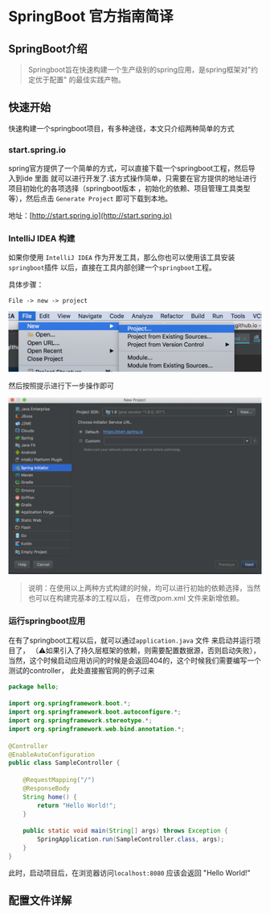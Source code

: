 # SpringBoot 官方指南简译

## SpringBoot介绍

> Springboot旨在快速构建一个生产级别的spring应用，是spring框架对"约定优于配置"
的最佳实践产物。

## 快速开始

快速构建一个springboot项目，有多种途径，本文只介绍两种简单的方式

### start.spring.io

spring官方提供了一个简单的方式，可以直接下载一个springboot工程，然后导入到ide 里面
就可以进行开发了.该方式操作简单，只需要在官方提供的地址进行项目初始化的各项选择（springboot版本
，初始化的依赖、项目管理工具类型等），然后点击 `Generate Project` 即可下载到本地。

地址：[http://start.spring.io](http://start.spring.io)

### IntelliJ IDEA 构建

如果你使用 `IntelliJ IDEA` 作为开发工具，那么你也可以使用该工具安装`springboot`插件
以后，直接在工具内部创建一个`springboot`工程。

具体步骤：

    File -> new -> project
    
![](../images/1.png)

然后按照提示进行下一步操作即可

![](../images/2.png)

> 说明：在使用以上两种方式构建的时候，均可以进行初始的依赖选择，当然也可以在构建完基本的工程以后，
在修改pom.xml 文件来新增依赖。

### 运行springboot应用

在有了springboot工程以后，就可以通过`application.java` 文件 来启动并运行项目了，
（⚠️如果引入了持久层框架的依赖，则需要配置数据源，否则启动失败），
当然，这个时候启动应用访问的时候是会返回404的，这个时候我们需要编写一个测试的controller，
此处直接搬官网的例子过来

```java
package hello;

import org.springframework.boot.*;
import org.springframework.boot.autoconfigure.*;
import org.springframework.stereotype.*;
import org.springframework.web.bind.annotation.*;

@Controller
@EnableAutoConfiguration
public class SampleController {

    @RequestMapping("/")
    @ResponseBody
    String home() {
        return "Hello World!";
    }

    public static void main(String[] args) throws Exception {
        SpringApplication.run(SampleController.class, args);
    }
}

```

此时，启动项目后，在浏览器访问`localhost:8080` 应该会返回 "Hello World!"

## 配置文件详解


